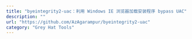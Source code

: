 ```yaml
---
title: "byeintegrity2-uac：利用 Windows IE 浏览器加载安装程序 bypass UAC"
description: ""
url: "https://github.com/AzAgarampur/byeintegrity2-uac"
category: "Grey Hat Tools"
---
```

